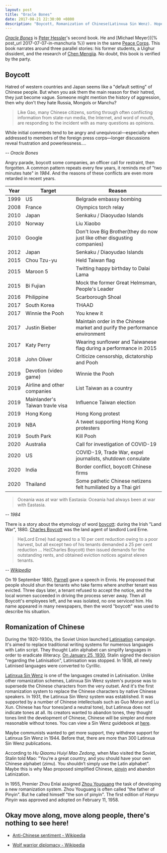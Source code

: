 ```yaml
---
layout: post
title: "Oracle Bones"
date: 2017-08-21 22:30:00 +0800
description: "Boycott, Romanization of Chinese(Latinxua Sin Wenz). Hope this book can be published in 'Chat nar' someday."
---
```


[*Oracle Bones*](https://www.amazon.com/Oracle-Bones-Journey-Through-China/dp/0060826592) is [Peter Hessler](https://en.wikipedia.org/wiki/Peter_Hessler)'s second book. He and [Michael Meyer]({% post_url 2017-07-07-in-manchuria %}) were in the same [Peace Corps](https://en.wikipedia.org/wiki/Peace_Corps). This book narrates around three parallel stories: his former students, a Uighur dissident, and the research of [Chen Mengjia](https://en.wikipedia.org/wiki/Chen_Mengjia). No doubt, this book is verified  by the party.

## Boycott

Hatred of western countries and Japan seems like a "default setting" of Chinese people. But when you ask them the main reason for their hatred, they just become vague. Someone might mention the history of aggression, then why don't they hate Russia, Mongols or Manchu?

>Like Gao, many Chinese citizens, sorting through often conflicting information from state-run media, the Internet, and word of mouth, are responding to the incident with as many questions as opinions.
>
While initial comments tend to be angry and unequivocal—especially when addressed to members of the foreign press corps—longer discussions reveal frustration and powerlessness….  
>
-- <cite>Oracle Bones</cite>

Angry parade, boycott some companies, an officer call for restraint, then forgotten. A common pattern repeats every few years, it reminds me of "two minutes hate" in *1984*. And the reasons of these conflicts are even more retarded in recent years. 

| Year | Target                          | Reason                                                                      |
|------|---------------------------------|-----------------------------------------------------------------------------|
| 1999 | US                              | Belgrade embassy bombing                                                    |
| 2008 | France                          | Olympics torch relay                                                        |
| 2010 | Japan                           | Senkaku / Diaoyudao Islands                                                 |
| 2010 | Norway                          | Liu Xiaobo                                                                  |
| 2010 | Google                          | Don't love Big Brother(they do now just like other disgusting companies)    |
| 2012 | Japan                           | Senkaku / Diaoyudao Islands                                                 |
| 2015 | Chou Tzu-yu                     | Held Taiwan flag                                                            |
| 2015 | Maroon 5                        | Twitting happy birthday to Dalai Lama                                       |
| 2015 | Bi Fujian                       | Mock the former Great Helmsman, People's Leader                             |
| 2016 | Philippine                      | Scarborough Shoal                                                           |
| 2017 | South Korea                     | THAAD                                                                       |
| 2017 | Winnie the Pooh                 | You knew it                                                                 |
| 2017 | Justin Bieber                   | Maintain order in the Chinese market and purify the performance environment |
| 2017 | Katy Perry                      | Wearing sunflower and Taiwanese flag during a performance in 2015           |
| 2018 | John Oliver                     | Criticize censorship, dictatorship and Pooh                                 |
| 2019 | Devotion (video game)           | Winnie the Pooh                                                             |
| 2019 | Airline and other companies     | List Taiwan as a country                                                    |
| 2019 | Mainlander's Taiwan travle visa | Influence Taiwan election                                                   |
| 2019 | Hong Kong                       | Hong Kong protest                                                           |
| 2019 | NBA                             | A tweet supporting Hong Kong protesters                                     |
| 2019 | South Park                      | Kill Pooh                                                                   |
| 2020 | Australia                       | Call for investigation of COVID-19                                          |
| 2020 | US                              | COVID-19, Trade War, expel journalists, shutdown consulate                  |
| 2020 | India                           | Border conflict, boycott Chinese firms                                      |
| 2020 | Thailand                        | Some pathetic Chinese netizens felt humiliated by a Thai girl               |

>Oceania was at war with Eastasia: Oceania had always been at war with Eastasia.
>
-- <cite>1984</cite>

There is a story about the etymology of word [boycott](https://en.wikipedia.org/wiki/Boycott): during the Irish "Land War", 1880. [Charles Boycott](https://en.wikipedia.org/wiki/Charles_Boycott) was the land agent of landlord Lord Erne.

>He(Lord Erne) had agreed to a 10 per cent reduction owing to a poor harvest, but all except two of his tenants demanded a 25 per cent reduction ... He(Charles Boycott) then issued demands for the outstanding rents, and obtained eviction notices against eleven tenants.
>
-- <cite>[Wikipedia](https://en.wikipedia.org/wiki/Charles_Boycott#Community_action)</cite>

On 19 September 1880, [Parnell](https://en.wikipedia.org/wiki/Charles_Stewart_Parnell) gave a speech in Ennis. He proposed that people should shun the tenants who take farms where another tenant was evicted. Three days later, a tenant refused to accept the notice, and the local women succeeded in driving the process server away. Then all Boycott's employees left, and he was isolated, no one serviced him. His name appeared in many newspapers, then the word "boycott" was used to describe his situation.

## Romanization of Chinese

During the 1920-1930s, the Soviet Union launched [Latinisation](https://en.wikipedia.org/wiki/Latinisation_in_the_Soviet_Union) campaign. It's aimed to replace traditional writing systems for numerous languages with Latin script. They thought Latin alphabet can simplify languages in order to eradicate illiteracy. [On January 25, 1930](http://www.fift.ugal.ro/revistadeistorie/anale/10/1007%20SISCANU.pdf), Stalin signed the decision "regarding the Latinisation", Latinisation was stopped. In 1938, all newly Latinised languages were converted to Cyrillic.

[Latinxua Sin Wenz](https://en.wikipedia.org/wiki/Latinxua_Sin_Wenz) is one of the languages created in Latinisation. Unlike other romanization schemes, Latinxua Sin Wenz system's purpose was to supersede the Chinese characters from the very outset. And it's the first romanization system to replace the Chinese characters by native Chinese speakers. In 1931, the Latinxua Sin Wenz system was established. It was supported by a number of Chinese intellectuals such as Guo Moruo and Lu Xun. Chinese has four tones(and a neutral tone), but Latinxua does not indicate tones at all. Its creators wanted to  abandon tones, they thought tones limit the development of Chinese, Chinese will be simpler and more reasonable without tones. You can view a Sin Wenz guidebook at [here](http://www.pinyin.info/romanization/sinwenz/index.html).

Maybe communists wanted to get more support, they withdrew support for Latinxua Sin Wenz in 1944. Before that, there are more than 300 Latinxua Sin Wenz publications.

According to *Hu Qiaomu Huiyi Mao Zedong*, when Mao visited the Soviet, Stalin told Mao: "You’re a great country, and you should have your own Chinese alphabet (zimu). You shouldn’t simply use the Latin alphabet". Maybe this is why Mao proposed simplified Chinese, [pinyin](https://en.wikipedia.org/wiki/Pinyin) and abandon Latinization.

In 1955, Premier Zhou Enlai assigned [Zhou Youguang](https://en.wikipedia.org/wiki/Zhou_Youguang) the task of developing a new romanization system. Zhou Youguang is often called "the father of Pinyin". But he called himself "the son of pinyin". The first edition of *Hanyu Pinyin* was approved and adopted on February 11, 1958.

## Okay move along, move along people, there's nothing to see here!

- [Anti-Chinese sentiment - Wikipedia](https://en.wikipedia.org/wiki/Anti-Chinese_sentiment)

- [Wolf warrior diplomacy - Wikipedia](https://en.wikipedia.org/wiki/Wolf_warrior_diplomacy)
